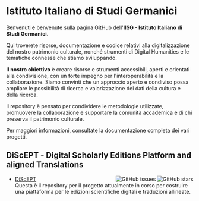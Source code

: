 # Istituto Italiano di Studi Germanici

Benvenuti e benvenute sulla pagina GitHub dell'**IISG - Istituto Italiano di Studi Germanici**.

Qui troverete risorse, documentazione e codice relativi alla digitalizzazione del nostro patrimonio culturale, nonché strumenti di Digital Humanities e le tematiche connesse che stiamo sviluppando.

**Il nostro obiettivo** è creare risorse e strumenti accessibili, aperti e orientati alla condivisione, con un forte impegno per l'interoperabilità e la collaborazione. Siamo convinti che un approccio aperto e condiviso possa ampliare le possibilità di ricerca e valorizzazione dei dati della cultura e della ricerca. 

Il repository è pensato per condividere le metodologie utilizzate, promuovere la collaborazione e supportare la comunità accademica e di chi preserva il patrimonio culturale. 

Per maggiori informazioni, consultate la documentazione completa dei vari progetti.

## DiScEPT - Digital Scholarly Editions Platform and aligned Translations

  - [DiScEPT](https://github.com/ISTITUTO-ITALIANO-DI-STUDI-GERMANICI/DiScEPT) <img align="right" src="https://img.shields.io/github/stars/ISTITUTO-ITALIANO-DI-STUDI-GERMANICI/DiScEPT?label=%E2%AD%90%EF%B8%8F&logo=github" alt="GitHub stars"><img align="right" src="https://img.shields.io/github/issues/ISTITUTO-ITALIANO-DI-STUDI-GERMANICI/DiScEPT" alt="GitHub issues"><br>Questa è il repository per il progetto attualmente in corso per costruire una piattaforma per le edizioni scientifiche digitali e traduzioni allineate.  
